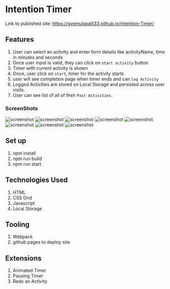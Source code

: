 # Intention Timer

Link to published site: https://gvemulapalli33.github.io/intention-Timer/

## Features
1. User can select an activity and enter form details like
activityName, time in minutes and seconds
2. Once user input is valid, they can click on `start activity` button
3. Timer with current activity is shown
4. Once, user click on `start`, timer for the activity starts
5. user will see completion page when timer ends and can `log Activity`
6. Logged Activities are stored on Local Storage and persisted across user visits.
7. User can see list of all of their `Past Activities`.


### ScreenShots
![screenshot](https://raw.github.com/gvemulapalli33/intention-Timer/master/initialScreen.png)
![screenshot](https://raw.github.com/gvemulapalli33/intention-Timer/master/active1.png)
![screenshot](https://raw.github.com/gvemulapalli33/intention-Timer/master/activity.png)
![screenshot](https://raw.github.com/gvemulapalli33/intention-Timer/master/active2.png)
![screenshot](https://raw.github.com/gvemulapalli33/intention-Timer/master/active3.png)
![screenshot](https://raw.github.com/gvemulapalli33/intention-Timer/master/enterdetails.png)
![screenshot](https://raw.github.com/gvemulapalli33/intention-Timer/master/LogActivity.png)
![screenshot](https://raw.github.com/gvemulapalli33/intention-Timer/master/DoneActivity.png)

## Set up
1. npm install
2. npm run build 
3. npm run start

## Technologies Used
1. HTML
2. CSS Grid
3. Javascript
4. Local Storage

## Tooling
1. Webpack
2. github pages to deploy site


## Extensions

1. Animated Timer
2. Pausing Timer
3. Redo an Activity